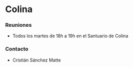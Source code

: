 # Colina

### Reuniones

* Todos los martes de 18h a 19h en el Santuario de Colina

### Contacto

* Cristián Sánchez Matte



